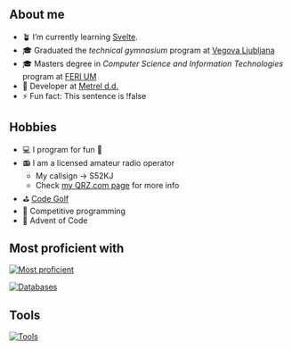 ## About me
- :potted_plant: I’m currently learning [Svelte](https://svelte.dev/).
- :mortar_board: Graduated the *technical gymnasium* program at [Vegova Ljubljana](https://www.vegova.si/)
- :mortar_board: Masters degree in *Computer Science and Information Technologies* program at [FERI UM](https://feri.um.si)
- :briefcase: Developer at [Metrel d.d.](https://www.metrel.si/)
- :zap: Fun fact: This sentence is !false

## Hobbies
- :computer: I program for fun :smiling_face_with_tear:
- :radio: I am a licensed amateur radio operator
  - My callsign &rarr; S52KJ
  - Check [my QRZ.com page](https://www.qrz.com/db/s52kj) for more info
- :golf: [Code Golf](https://code.golf/golfers/jakobkordez)
- :rabbit2: Competitive programming
- :christmas_tree: Advent of Code

## Most proficient with

[![Most proficient](https://skillicons.dev/icons?i=next,flutter,nest,python,svelte,tailwind,dotnet,cpp)](https://skillicons.dev)

[![Databases](https://skillicons.dev/icons?i=mysql,postgresql,mongo)](https://skillicons.dev)

## Tools

[![Tools](https://skillicons.dev/icons?i=git,docker,vscode,markdown,latex,figma)](https://skillicons.dev)
